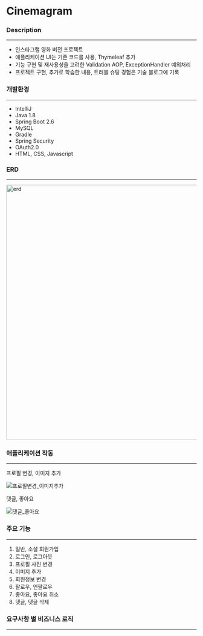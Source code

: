 # Cinemagram
### Description
***
- 인스타그램 영화 버전 프로젝트
- 애플리케이션 UI는 기존 코드를 사용, Thymeleaf 추가
- 기능 구현 및 재사용성을 고려한 Validation AOP, ExceptionHandler 예외처리
- 프로젝트 구현, 추가로 학습한 내용, 트러블 슈팅 경험은 기술 블로그에 기록

### 개발환경
***
- IntelliJ
- Java 1.8 
- Spring Boot 2.6
- MySQL
- Gradle
- Spring Security
- OAuth2.0
- HTML, CSS, Javascript

### ERD
***
<img width="674" alt="erd" src="https://user-images.githubusercontent.com/78125105/219604377-3fd6c117-5ccd-4cc5-bebd-44e2622b9fe3.png">  

### 애플리케이션 작동
***
프로필 변경, 이미지 추가

![프로필변경_이미지추가](https://user-images.githubusercontent.com/78125105/219615464-dd3a89d1-a4b7-4171-b610-0a582720b3d7.gif)

댓글, 좋아요

![댓글_좋아요](https://user-images.githubusercontent.com/78125105/219616194-a0006734-bcb6-4e9a-8a3d-c984c91c463d.gif)


### 주요 기능
***
1. 일반, 소셜 회원가입
2. 로그인, 로그아웃
3. 프로필 사진 변경
4. 이미지 추가
5. 회원정보 변경
6. 팔로우, 언팔로우
7. 좋아요, 좋아요 취소
8. 댓글, 댓글 삭제

### 요구사항 별 비즈니스 로직
***




